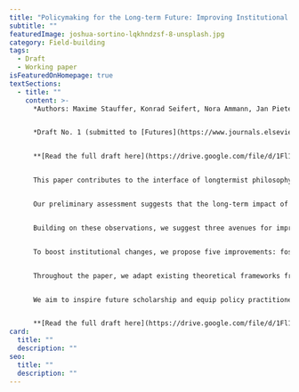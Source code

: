 ```yaml
---
title: "Policymaking for the Long-term Future: Improving Institutional Fit"
subtitle: ""
featuredImage: joshua-sortino-lqkhndzsf-8-unsplash.jpg
category: Field-building
tags:
  - Draft
  - Working paper
isFeaturedOnHomepage: true
textSections:
  - title: ""
    content: >-
      *Authors: Maxime Stauffer, Konrad Seifert, Nora Ammann, Jan Pieter Snoeij*


      *Draft No. 1 (submitted to [Futures](https://www.journals.elsevier.com/futures/))*


      **[Read the full draft here](https://drive.google.com/file/d/1Fl11Q_hiRIT8F9PC7FieTEr0wiiyJaxi/view).**


      This paper contributes to the interface of longtermist philosophy, global catastrophic risk research, and policymaking. We introduce the concept of long-term institutional fit to identify key areas of improvement for current policymaking institutions. To effectively contribute to the resilience and advancement of civilization, improvements have to be made on four dimensions of fit: spatial, temporal, functional, and representational.


      Our preliminary assessment suggests that the long-term impact of current policymaking institutions is, despite noteworthy contemporary achievements, limited by several factors: fragile and relatively underdeveloped means of global coordination; a lack of preparedness to anticipate, prevent or recover from potential global catastrophes; siloed structures incapable of coping with cross-cutting challenges; pervasive short-termism leading to negligence of future generations; and underdeveloped capacities for policy learning. 


      Building on these observations, we suggest three avenues for improving long-term institutional fit: representing future generations; embedding into policy agendas the prevention of global catastrophic risks, as well as the recovery and learning from inevitable shocks; and shifting popular narratives to focus on the creation of transgenerational global public goods and adaptive capabilities. 


      To boost institutional changes, we propose five improvements: fostering moral reflection; training systems thinking; improving the science-policy interface; training decision-making under uncertainty; and facilitating group deliberation. 


      Throughout the paper, we adapt existing theoretical frameworks from systems, political, and decision science and synthesize relevant evidence. 


      We aim to inspire future scholarship and equip policy practitioners with an overview of how to transform policymaking for the long term.


      **[Read the full draft here](https://drive.google.com/file/d/1Fl11Q_hiRIT8F9PC7FieTEr0wiiyJaxi/view).**
card:
  title: ""
  description: ""
seo:
  title: ""
  description: ""
---
```

